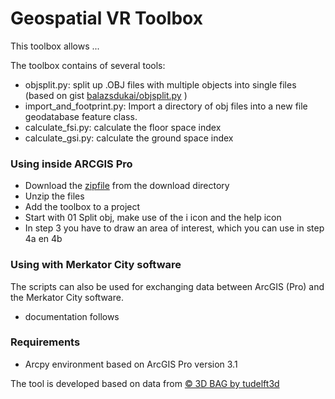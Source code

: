 # Geospatial VR Toolbox #

This toolbox allows ...

The toolbox contains of several tools:

* objsplit.py: split up .OBJ files with multiple objects into single files (based on gist [balazsdukai/objsplit.py](https://gist.github.com/balazsdukai/dca936c72bd7a596fea5e4a2bb34a912) )
* import_and_footprint.py: Import a directory of obj files into a new file geodatabase feature class.
* calculate_fsi.py: calculate the floor space index 
* calculate_gsi.py: calculate the ground space index


### Using inside ARCGIS Pro ###

* Download the [zipfile](./download/geospatialvr-toolbox.zip) from the download directory
* Unzip the files
* Add the toolbox to a project
* Start with 01 Split obj, make use of the i icon and the help icon
* In step 3 you have to draw an area of interest, which you can use in step 4a en 4b


### Using with Merkator City software ###

The scripts can also be used for exchanging data between ArcGIS (Pro) and the Merkator City software.

* documentation follows

### Requirements ###

* Arcpy environment based on ArcGIS Pro version 3.1

The tool is developed based on data from [© 3D BAG by tudelft3d](https://3dbag.nl/en/download) 
